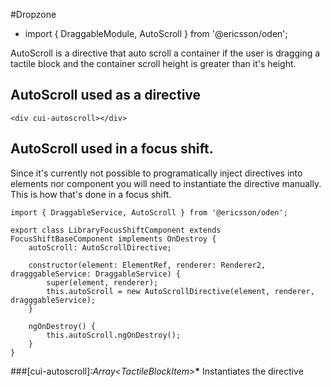 [//]: # (title: Autoscroll)
[//]: # (category: Dropzone)
[//]: # (icon: fa-arrows-v)

#Dropzone
* import { DraggableModule, AutoScroll } from '@ericsson/oden';

AutoScroll is a directive that auto scroll a container if the user is dragging a tactile block and the container scroll height is greater than it's height.
## AutoScroll used as a directive

```
<div cui-autoscroll></div>
```

## AutoScroll used in a focus shift.
Since it's currently not possible to programatically inject directives into elements nor component you will need to instantiate the directive manually. This is how that's done in a focus shift.

```
import { DraggableService, AutoScroll } from '@ericsson/oden';

export class LibraryFocusShiftComponent extends FocusShiftBaseComponent implements OnDestroy {
    autoScroll: AutoScrollDirective;

    constructor(element: ElementRef, renderer: Renderer2, dragggableService: DraggableService) {
        super(element, renderer);
        this.autoScroll = new AutoScrollDirective(element, renderer, dragggableService);
    }

    ngOnDestroy() {
        this.autoScroll.ngOnDestroy();
    }
}
```

###[cui-autoscroll]_:Array&lt;TactileBlockItem&gt;___*__
Instantiates the directive
